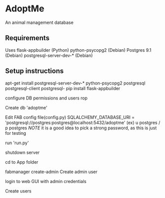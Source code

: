 # AdoptMe

An animal management database

## Requirements
Uses
flask-appbuilder (Python)
python-psycopg2 (Debian)
Postgres 9.1 (Debian)
postgresql-server-dev-* (Debian)

## Setup instructions
apt-get install postgresql-server-dev-* python-psycopg2 postgresql postgresql-client postgresql-
pip install flask-appbuilder

configure DB permissions and users
rop

Create db 'adoptme'

Edit FAB config file(config.py) 
SQLALCHEMY_DATABASE_URI = 'postgresql://postgres:postgres@localhost:5432/adoptme'
(ex) u postgres / p postgres
*NOTE* it is a good idea to pick a strong password, as this is just for testing

run 'run.py'

shutdown server

cd to App folder

fabmanager create-admin
Create admin user

login to web GUI with admin credentials

Create users

